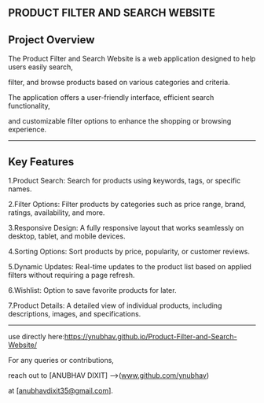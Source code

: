 PRODUCT FILTER AND SEARCH WEBSITE
---------------------------------

Project Overview
----------------

The Product Filter and Search Website is a web application designed to help users easily search,

filter, and browse products based on various categories and criteria.

The application offers a user-friendly interface, efficient search functionality,

and customizable filter options to enhance the shopping or browsing experience.

_____________________________________________________________________________
Key Features
------------

1.Product Search: Search for products using keywords, tags, or specific names.

2.Filter Options: Filter products by categories such as price range, brand, ratings, availability, and more.

3.Responsive Design: A fully responsive layout that works seamlessly on desktop, tablet, and mobile devices.

4.Sorting Options: Sort products by price, popularity, or customer reviews.

5.Dynamic Updates: Real-time updates to the product list based on applied filters without requiring a page refresh.

6.Wishlist: Option to save favorite products for later.

7.Product Details: A detailed view of individual products, including descriptions, images, and specifications.

________________________________________________________________________________
use directly here:https://ynubhav.github.io/Product-Filter-and-Search-Website/

For any queries or contributions,

reach out to [ANUBHAV DIXIT] -->(www.github.com/ynubhav)

at [anubhavdixit35@gmail.com].
